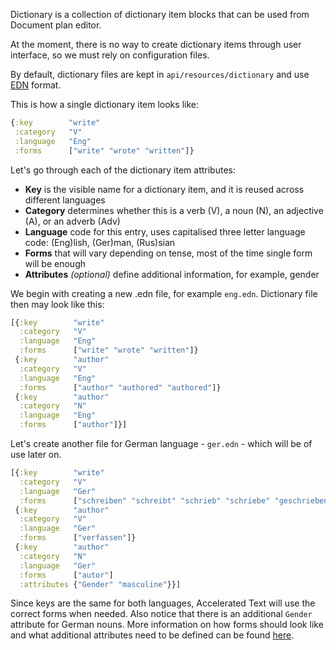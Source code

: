 Dictionary is a collection of dictionary item blocks that can be used from Document plan editor.

At the moment, there is no way to create dictionary items through user interface, so we must rely on configuration files.

By default, dictionary files are kept in `api/resources/dictionary` and use [EDN](https://github.com/edn-format/edn) format.

This is how a single dictionary item looks like:

```clojure
{:key        "write"
 :category   "V"
 :language   "Eng"
 :forms      ["write" "wrote" "written"]}
```

Let's go through each of the dictionary item attributes:

* **Key** is the visible name for a dictionary item, and it is reused across different languages
* **Category** determines whether this is a verb (V), a noun (N), an adjective (A), or an adverb (Adv)
* **Language** code for this entry, uses capitalised three letter language code: (Eng)lish, (Ger)man, (Rus)sian
* **Forms** that will vary depending on tense, most of the time single form will be enough 
* **Attributes** *(optional)* define additional information, for example, gender

We begin with creating a new .edn file, for example `eng.edn`. Dictionary file then may look like this:

```clojure
[{:key        "write"
  :category   "V"
  :language   "Eng"
  :forms      ["write" "wrote" "written"]}
 {:key        "author"
  :category   "V"
  :language   "Eng"
  :forms      ["author" "authored" "authored"]}
 {:key        "author"
  :category   "N"
  :language   "Eng"
  :forms      ["author"]}]
```

Let's create another file for German language - `ger.edn` - which will be of use later on.

```clojure
[{:key        "write"
  :category   "V"
  :language   "Ger"
  :forms      ["schreiben" "schreibt" "schrieb" "schriebe" "geschrieben"]}
 {:key        "author"
  :category   "V"
  :language   "Ger"
  :forms      ["verfassen"]}
 {:key        "author"
  :category   "N"
  :language   "Ger"
  :forms      ["autor"]
  :attributes {"Gender" "masculine"}}]
```

Since keys are the same for both languages, Accelerated Text will use the correct forms when needed. Also notice that there is an additional `Gender` attribute for German nouns. More information on how forms should look like and what additional attributes need to be defined can be found [here](https://www.grammaticalframework.org/lib/doc/synopsis/).
